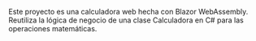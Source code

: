<!-- Use this file to provide workspace-specific custom instructions to Copilot. For más detalles, visita https://code.visualstudio.com/docs/copilot/copilot-customization#_use-a-githubcopilotinstructionsmd-file -->

Este proyecto es una calculadora web hecha con Blazor WebAssembly. Reutiliza la lógica de negocio de una clase Calculadora en C# para las operaciones matemáticas.
